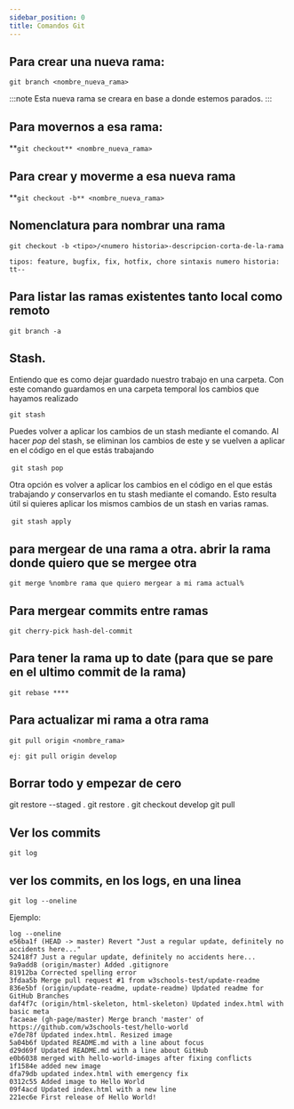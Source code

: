 ```yaml
---
sidebar_position: 0
title: Comandos Git
---
```

## Para crear una nueva rama:

```
git branch <nombre_nueva_rama>
```

:::note
Esta nueva rama se creara en base a donde estemos parados.
:::

## Para movernos a esa rama:

**`git checkout** <nombre_nueva_rama>`

## Para crear y moverme a esa nueva rama

**`git checkout -b** <nombre_nueva_rama>`

## Nomenclatura para nombrar una rama

`git checkout -b <tipo>/<numero historia>-descripcion-corta-de-la-rama`

`tipos: feature, bugfix, fix, hotfix, chore
 sintaxis numero historia: tt--`

## Para listar las ramas existentes tanto local como remoto

`git branch -a`

## Stash.
Entiendo que es como dejar guardado nuestro trabajo en una carpeta. Con este comando guardamos en una carpeta temporal los cambios que hayamos realizado

`git stash`

Puedes volver a aplicar los cambios de un stash mediante el comando. Al hacer *pop* del stash, se eliminan los cambios de este y se vuelven a aplicar en el código en el que estás trabajando

 `git stash pop`

Otra opción es volver a aplicar los cambios en el código en el que estás trabajando *y* conservarlos en tu stash mediante el comando. Esto resulta útil si quieres aplicar los mismos cambios de un stash en varias ramas.

 `git stash apply`

## para mergear de una rama a otra. abrir la rama donde quiero que se mergee otra 

`git merge %nombre rama que quiero mergear a mi rama actual%`

## Para mergear commits entre ramas

`git cherry-pick hash-del-commit`

## Para tener la rama up to date (para que se pare en el ultimo commit de la rama)

`git rebase
****`

## Para actualizar mi rama a otra rama

`git pull origin <nombre_rama>` 

`ej: git pull origin develop`

## Borrar todo y empezar de cero

git restore --staged .
git restore .
git checkout develop
git pull

## Ver los commits

`git log`

## ver los commits, en los logs, en una linea
```
git log --oneline
```
Ejemplo:
```
log --oneline
e56ba1f (HEAD -> master) Revert "Just a regular update, definitely no accidents here..."
52418f7 Just a regular update, definitely no accidents here...
9a9add8 (origin/master) Added .gitignore
81912ba Corrected spelling error
3fdaa5b Merge pull request #1 from w3schools-test/update-readme
836e5bf (origin/update-readme, update-readme) Updated readme for GitHub Branches
daf4f7c (origin/html-skeleton, html-skeleton) Updated index.html with basic meta
facaeae (gh-page/master) Merge branch 'master' of https://github.com/w3schools-test/hello-world
e7de78f Updated index.html. Resized image
5a04b6f Updated README.md with a line about focus
d29d69f Updated README.md with a line about GitHub
e0b6038 merged with hello-world-images after fixing conflicts
1f1584e added new image
dfa79db updated index.html with emergency fix
0312c55 Added image to Hello World
09f4acd Updated index.html with a new line
221ec6e First release of Hello World!
```

